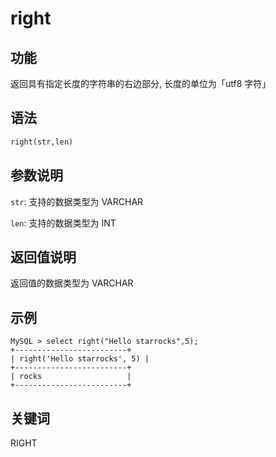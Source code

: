 # right

## 功能

返回具有指定长度的字符串的右边部分, 长度的单位为「utf8 字符」

## 语法

```Haskell
right(str,len)
```

## 参数说明

`str`: 支持的数据类型为 VARCHAR

`len`: 支持的数据类型为 INT

## 返回值说明

返回值的数据类型为 VARCHAR

## 示例

```Plain Text
MySQL > select right("Hello starrocks",5);
+-------------------------+
| right('Hello starrocks', 5) |
+-------------------------+
| rocks                   |
+-------------------------+
```

## 关键词

RIGHT
